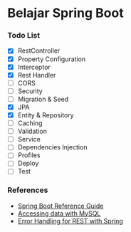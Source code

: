 # Belajar Spring Boot

### Todo List

- [x] RestController
- [x] Property Configuration
- [x] Interceptor
- [x] Rest Handler
- [ ] CORS
- [ ] Security
- [ ] Migration & Seed
- [x] JPA
- [x] Entity & Repository
- [ ] Caching
- [ ] Validation
- [ ] Service
- [ ] Dependencies Injection
- [ ] Profiles
- [ ] Deploy
- [ ] Test

### References

- [Spring Boot Reference Guide](https://docs.spring.io/spring-boot/docs/1.5.6.RELEASE/reference/htmlsingle/#boot-features-spring-mvc)
- [Accessing data with MySQL](https://spring.io/guides/gs/accessing-data-mysql/)
- [Error Handling for REST with Spring](http://www.baeldung.com/exception-handling-for-rest-with-spring)